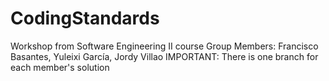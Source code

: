 # CodingStandards
Workshop from Software Engineering II course 
Group Members: Francisco Basantes, Yuleixi García, Jordy Villao
IMPORTANT: There is one branch for each member's solution
